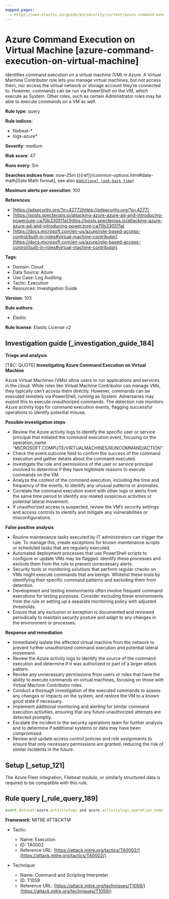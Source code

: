 ```yaml
---
mapped_pages:
  - https://www.elastic.co/guide/en/security/current/azure-command-execution-on-virtual-machine.html
---
```


# Azure Command Execution on Virtual Machine [azure-command-execution-on-virtual-machine]

Identifies command execution on a virtual machine (VM) in Azure. A Virtual Machine Contributor role lets you manage virtual machines, but not access them, nor access the virtual network or storage account they’re connected to. However, commands can be run via PowerShell on the VM, which execute as System. Other roles, such as certain Administrator roles may be able to execute commands on a VM as well.

**Rule type**: query

**Rule indices**:

* filebeat-*
* logs-azure*

**Severity**: medium

**Risk score**: 47

**Runs every**: 5m

**Searches indices from**: now-25m ({{ref}}/common-options.html#date-math[Date Math format], see also [`Additional look-back time`](docs-content://solutions/security/detect-and-alert/create-detection-rule.md#rule-schedule))

**Maximum alerts per execution**: 100

**References**:

* [https://adsecurity.org/?p=4277](https://adsecurity.org/?p=4277)
* [https://posts.specterops.io/attacking-azure-azure-ad-and-introducing-powerzure-ca70b330511a](https://posts.specterops.io/attacking-azure-azure-ad-and-introducing-powerzure-ca70b330511a)
* [https://docs.microsoft.com/en-us/azure/role-based-access-control/built-in-roles#virtual-machine-contributor](https://docs.microsoft.com/en-us/azure/role-based-access-control/built-in-roles#virtual-machine-contributor)

**Tags**:

* Domain: Cloud
* Data Source: Azure
* Use Case: Log Auditing
* Tactic: Execution
* Resources: Investigation Guide

**Version**: 103

**Rule authors**:

* Elastic

**Rule license**: Elastic License v2

## Investigation guide [_investigation_guide_184]

**Triage and analysis**

[TBC: QUOTE]
**Investigating Azure Command Execution on Virtual Machine**

Azure Virtual Machines (VMs) allow users to run applications and services in the cloud. While roles like Virtual Machine Contributor can manage VMs, they typically can’t access them directly. However, commands can be executed remotely via PowerShell, running as System. Adversaries may exploit this to execute unauthorized commands. The detection rule monitors Azure activity logs for command execution events, flagging successful operations to identify potential misuse.

**Possible investigation steps**

* Review the Azure activity logs to identify the specific user or service principal that initiated the command execution event, focusing on the operation_name "MICROSOFT.COMPUTE/VIRTUALMACHINES/RUNCOMMAND/ACTION".
* Check the event.outcome field to confirm the success of the command execution and gather details about the command executed.
* Investigate the role and permissions of the user or service principal involved to determine if they have legitimate reasons to execute commands on the VM.
* Analyze the context of the command execution, including the time and frequency of the events, to identify any unusual patterns or anomalies.
* Correlate the command execution event with other logs or alerts from the same time period to identify any related suspicious activities or potential lateral movement.
* If unauthorized access is suspected, review the VM’s security settings and access controls to identify and mitigate any vulnerabilities or misconfigurations.

**False positive analysis**

* Routine maintenance tasks executed by IT administrators can trigger the rule. To manage this, create exceptions for known maintenance scripts or scheduled tasks that are regularly executed.
* Automated deployment processes that use PowerShell scripts to configure or update VMs may be flagged. Identify these processes and exclude them from the rule to prevent unnecessary alerts.
* Security tools or monitoring solutions that perform regular checks on VMs might execute commands that are benign. Whitelist these tools by identifying their specific command patterns and excluding them from detection.
* Development and testing environments often involve frequent command executions for testing purposes. Consider excluding these environments from the rule or setting up a separate monitoring policy with adjusted thresholds.
* Ensure that any exclusion or exception is documented and reviewed periodically to maintain security posture and adapt to any changes in the environment or processes.

**Response and remediation**

* Immediately isolate the affected virtual machine from the network to prevent further unauthorized command execution and potential lateral movement.
* Review the Azure activity logs to identify the source of the command execution and determine if it was authorized or part of a larger attack pattern.
* Revoke any unnecessary permissions from users or roles that have the ability to execute commands on virtual machines, focusing on those with Virtual Machine Contributor roles.
* Conduct a thorough investigation of the executed commands to assess any changes or impacts on the system, and restore the VM to a known good state if necessary.
* Implement additional monitoring and alerting for similar command execution activities, ensuring that any future unauthorized attempts are detected promptly.
* Escalate the incident to the security operations team for further analysis and to determine if additional systems or data may have been compromised.
* Review and update access control policies and role assignments to ensure that only necessary permissions are granted, reducing the risk of similar incidents in the future.


## Setup [_setup_121]

The Azure Fleet integration, Filebeat module, or similarly structured data is required to be compatible with this rule.


## Rule query [_rule_query_189]

```js
event.dataset:azure.activitylogs and azure.activitylogs.operation_name:"MICROSOFT.COMPUTE/VIRTUALMACHINES/RUNCOMMAND/ACTION" and event.outcome:(Success or success)
```

**Framework**: MITRE ATT&CKTM

* Tactic:

    * Name: Execution
    * ID: TA0002
    * Reference URL: [https://attack.mitre.org/tactics/TA0002/](https://attack.mitre.org/tactics/TA0002/)

* Technique:

    * Name: Command and Scripting Interpreter
    * ID: T1059
    * Reference URL: [https://attack.mitre.org/techniques/T1059/](https://attack.mitre.org/techniques/T1059/)




